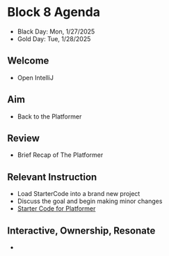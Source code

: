 
# Block 8 Agenda
- Black Day: Mon, 1/27/2025
- Gold Day: Tue, 1/28/2025

## Welcome

- Open IntelliJ

## Aim

- Back to the Platformer

## Review

- Brief Recap of The Platformer

## Relevant Instruction

- Load StarterCode into a brand new project
- Discuss the goal and begin making minor changes
- [Starter Code for Platformer](https://github.com/narmstro2020/Platformer_SEM_2/tree/master)

## Interactive, Ownership, Resonate

- 